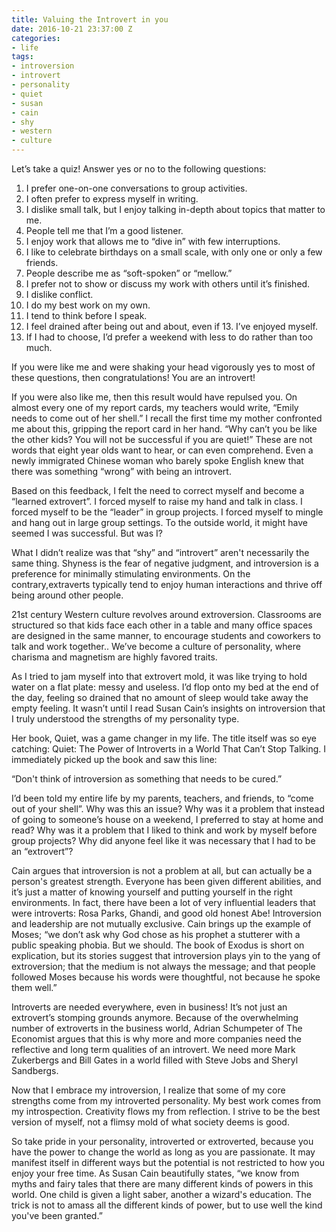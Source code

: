 ```yaml
---
title: Valuing the Introvert in you
date: 2016-10-21 23:37:00 Z
categories:
- life
tags:
- introversion
- introvert
- personality
- quiet
- susan
- cain
- shy
- western
- culture
---
```


Let’s take a quiz! Answer yes or no to the following questions: 

1. I prefer one-on-one conversations to group activities.
2. I often prefer to express myself in writing.
3. I dislike small talk, but I enjoy talking in-depth about topics that matter to me.
4. People tell me that I’m a good listener.
5. I enjoy work that allows me to “dive in” with few interruptions.
6. I like to celebrate birthdays on a small scale, with only one or only a few friends.
7. People describe me as “soft-spoken” or “mellow.”
8. I prefer not to show or discuss my work with others until it’s finished.
9. I dislike conflict.
10. I do my best work on my own.
11. I tend to think before I speak.
12. I feel drained after being out and about, even if 13. I’ve enjoyed myself.
14. If I had to choose, I’d prefer a weekend with less to do rather than too much. 

If you were like me and were shaking your head vigorously yes to most of these questions, then congratulations! You are an introvert! 

If you were also like me, then this result would have repulsed you. On almost every one of my report cards, my teachers would write, “Emily needs to come out of her shell.” I recall the first time my mother confronted me about this, gripping the report card in her hand. “Why can’t you be like the other kids? You will not be successful if you are quiet!” These are not words that eight year olds want to hear, or can even comprehend. Even a newly immigrated Chinese woman who barely spoke English knew that there was something “wrong” with being an introvert. 

Based on this feedback, I felt the need to correct myself and become a “learned extrovert”. I forced myself to raise my hand and talk in class. I forced myself to be the “leader” in group projects. I forced myself to mingle and hang out in large group settings. To the outside world, it might have seemed I was successful. But was I?

What I didn’t realize was that “shy” and “introvert” aren't necessarily the same thing. Shyness is the fear of negative judgment, and introversion is a preference for minimally stimulating environments. On the contrary,extraverts typically tend to enjoy human interactions and thrive off being around other people. 

21st century Western culture revolves around extroversion. Classrooms are structured so that kids face each other in a table and many office spaces are designed in the same manner, to encourage students and coworkers to talk and work together.. We’ve become a culture of personality, where charisma and magnetism are highly favored traits. 

As I tried to jam myself into that extrovert mold, it was like trying to hold water on a flat plate: messy and useless. I’d flop onto my bed at the end of the day, feeling so drained that no amount of sleep would take away the empty feeling. It wasn’t until I read Susan Cain’s insights on introversion that I truly understood the strengths of my personality type. 

Her book, Quiet, was a game changer in my life. The title itself was so eye catching: Quiet: The Power of Introverts in a World That Can’t Stop Talking. I immediately picked up the book and saw this line: 

“Don't think of introversion as something that needs to be cured.” 

I’d been told my entire life by my parents, teachers, and friends, to “come out of your shell”. Why was this an issue? Why was it a problem that instead of going to someone’s house on a weekend, I preferred to stay at home and read? Why was it a problem that I liked to think and work by myself before group projects? Why did anyone feel like it was necessary that I had to be an “extrovert”?

Cain argues that introversion is not a problem at all, but can actually be a person's greatest strength. Everyone has been given different abilities, and it’s just a matter of knowing yourself and putting yourself in the right environments. In fact, there have been a lot of very influential leaders that were introverts: Rosa Parks, Ghandi, and good old honest Abe! Introversion and leadership are not mutually exclusive. Cain brings up the example of Moses; “we don’t ask why God chose as his prophet a stutterer with a public speaking phobia. But we should. The book of Exodus is short on explication, but its stories suggest that introversion plays yin to the yang of extroversion; that the medium is not always the message; and that people followed Moses because his words were thoughtful, not because he spoke them well.” 

Introverts are needed everywhere, even in business! It’s not just an extrovert’s stomping grounds anymore. Because of the overwhelming number of extroverts in the business world, Adrian Schumpeter of The Economist argues that this is why more and more companies need the reflective and long term qualities of an introvert. We need more Mark Zukerbergs and Bill Gates in a world filled with Steve Jobs and Sheryl Sandbergs. 

Now that I embrace my introversion, I realize that some of my core strengths come from my introverted personality. My best work comes from my introspection. Creativity flows my from reflection. I strive to be the best version of myself, not a flimsy mold of what society deems is good. 

 

So take pride in your personality, introverted or extroverted, because you have the power to change the world as long as you are passionate. It may manifest itself in different ways but the potential is not restricted to how you enjoy your free time. As Susan Cain beautifully states, “we know from myths and fairy tales that there are many different kinds of powers in this world. One child is given a light saber, another a wizard's education. The trick is not to amass all the different kinds of power, but to use well the kind you've been granted.” 
